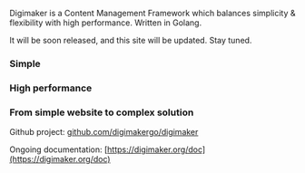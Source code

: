 

Digimaker is a Content Management Framework which balances simplicity & flexibility with high performance. Written in Golang.

It will be soon released, and this site will be updated. Stay tuned.


### Simple

### High performance

### From simple website to complex solution

Github project: [github.com/digimakergo/digimaker](https://github.com/digimakergo/digimaker)

Ongoing documentation: [https://digimaker.org/doc](https://digimaker.org/doc)
